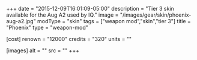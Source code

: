 +++
date = "2015-12-09T16:01:09-05:00"
description = "Tier 3 skin available for the Aug A2 used by IQ."
image = "/images/gear/skin/phoenix-aug-a2.jpg"
modType = "skin"
tags = ["weapon mod","skin","tier 3"]
title = "Phoenix"
type = "weapon-mod"

[cost]
  renown = "12000"
  credits = "320"
  units = ""

[images]
  alt = ""
  src = ""
+++
